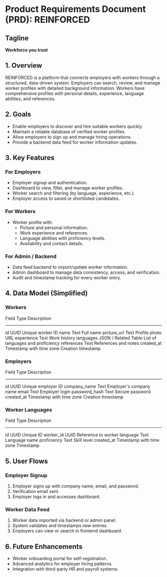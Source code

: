 # Product Requirements Document (PRD): REINFORCED

## Tagline
**Workforce you trust**

## 1. Overview

REINFORCED is a platform that connects employers with workers through a
structured, data-driven system. Employers can search, review, and manage
worker profiles with detailed background information. Workers have
comprehensive profiles with personal details, experience, language
abilities, and references.

## 2. Goals

-   Enable employers to discover and hire suitable workers quickly.
-   Maintain a reliable database of verified worker profiles.
-   Allow employers to sign up and manage hiring operations.
-   Provide a backend data feed for worker information updates.

## 3. Key Features

### For Employers

-   Employer signup and authentication.
-   Dashboard to view, filter, and manage worker profiles.
-   Worker search and filtering (by language, experience, etc.).
-   Employer access to saved or shortlisted candidates.

### For Workers

-   Worker profile with:
    -   Picture and personal information.
    -   Work experience and references.
    -   Language abilities with proficiency levels.
    -   Availability and contact details.

### For Admin / Backend

-   Data feed backend to import/update worker information.
-   Admin dashboard to manage data consistency, access, and
    verification.
-   Audit and timestamp tracking for every worker entry.

## 4. Data Model (Simplified)

### Workers

  Field         Type                       Description
  ------------- -------------------------- -----------------------------------
  id            UUID                       Unique worker ID
  name          Text                       Full name
  picture_url   Text                       Profile photo URL
  experience    Text                       Work history
  languages     JSON / Related Table       List of languages and proficiency
  references    Text                       References and notes
  created_at    Timestamp with time zone   Creation timestamp

### Employers

  Field           Type                       Description
  --------------- -------------------------- -------------------------
  id              UUID                       Unique employer ID
  company_name    Text                       Employer's company name
  email           Text                       Employer login
  password_hash   Text                       Secure password
  created_at      Timestamp with time zone   Creation timestamp

### Worker Languages

  Field         Type                       Description
  ------------- -------------------------- ---------------------
  id            UUID                       Unique ID
  worker_id     UUID                       Reference to worker
  language      Text                       Language name
  proficiency   Text                       Skill level
  created_at    Timestamp with time zone   Timestamp

## 5. User Flows

### Employer Signup

1.  Employer signs up with company name, email, and password.
2.  Verification email sent.
3.  Employer logs in and accesses dashboard.

### Worker Data Feed

1.  Worker data imported via backend or admin panel.
2.  System validates and timestamps new entries.
3.  Employers can view or search in frontend dashboard.

## 6. Future Enhancements

-   Worker onboarding portal for self-registration.
-   Advanced analytics for employer hiring patterns.
-   Integration with third-party HR and payroll systems.
